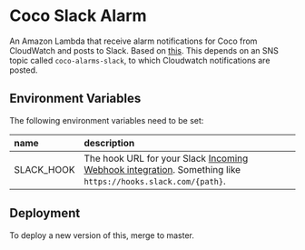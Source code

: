 # Coco Slack Alarm

An Amazon Lambda that receive alarm notifications for Coco from CloudWatch and posts to Slack. Based on [this](https://github.com/ashiina/aws-lambda-cloudwatch-slack). This depends on an SNS topic called `coco-alarms-slack`, to which Cloudwatch notifications are posted.

## Environment Variables

The following environment variables need to be set:

| name | description |
|:-----------|:------------|
| SLACK_HOOK | The hook URL for your Slack [Incoming Webhook integration](https://api.slack.com/incoming-webhooks). Something like `https://hooks.slack.com/{path}`. |

## Deployment

To deploy a new version of this, merge to master.
